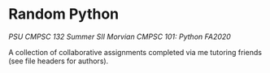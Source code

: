 # Random Python

*PSU CMPSC 132 Summer SII*
*Morvian CMPSC 101: Python FA2020*

A collection of collaborative assignments completed via me tutoring friends (see file headers for authors).
